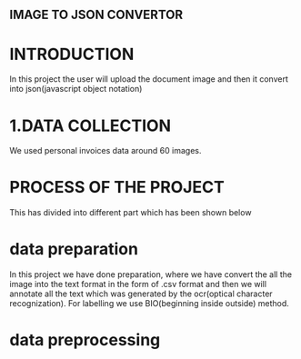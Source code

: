 ## IMAGE TO JSON CONVERTOR

# INTRODUCTION

In this project the user will upload the document image and then it convert into json(javascript object notation)

# 1.DATA COLLECTION

We used personal invoices data around 60 images.

# PROCESS OF THE PROJECT

This has divided into different part which has been shown below

# data preparation

In this project we have done preparation, where we have convert the all the image into the text format in the form of .csv format and then we will annotate all the text which was generated by the ocr(optical character recognization). For labelling we use BIO(beginning inside outside) method.

# data preprocessing



